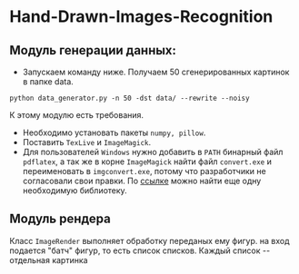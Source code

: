 # Hand-Drawn-Images-Recognition
## Модуль генерации данных:
* Запускаем команду ниже. Получаем 50 сгенерированных картинок в папке data\.
```
python data_generator.py -n 50 -dst data/ --rewrite --noisy
```
К этому модулю есть требования.
* Необходимо установать пакеты `numpy, pillow`.
* Поставить `TexLive` и `ImageMagick`. 
* Для пользователей `Windows`
  нужно добавить в `PATH` бинарный файл `pdflatex`, а так же в корне `ImageMagick`
  найти файл `convert.exe` и переименовать в `imgconvert.exe`, потому что 
  разработчики не согласовали свои правки. По 
  [ссылке](https://www.ghostscript.com/) можно найти еще одну необходимую
  библиотеку.
  
## Модуль рендера
Класс `ImageRender` выполняет обработку переданых ему фигур. 
на вход подается "батч" фигур, то есть список списков. Каждый список -- отдельная
картинка